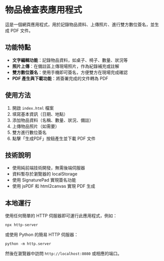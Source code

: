 # 物品檢查表應用程式

這是一個網頁應用程式，用於記錄物品資料、上傳照片、進行雙方數位簽名，並生成 PDF 文件。

## 功能特點

- **文字編輯功能**：記錄物品資料，如桌子、椅子、數量、狀況等
- **照片上傳**：在備註區上傳現場照片，作為紀錄補充或註解
- **雙方數位簽名**：使用手機即可簽名，方便雙方在現場完成確認
- **PDF 產生與下載功能**：將簽署完成的文件轉為 PDF

## 使用方法

1. 開啟 `index.html` 檔案
2. 填寫基本資訊（日期、地點）
3. 添加物品資料（名稱、數量、狀況、備註）
4. 上傳物品照片（如需要）
5. 雙方進行數位簽名
6. 點擊「生成PDF」按鈕產生並下載 PDF 文件

## 技術說明

- 使用純前端技術開發，無需後端伺服器
- 資料暫存於瀏覽器的 localStorage
- 使用 SignaturePad 實現簽名功能
- 使用 jsPDF 和 html2canvas 實現 PDF 生成

## 本地運行

使用任何簡單的 HTTP 伺服器即可運行此應用程式，例如：

```
npx http-server
```

或使用 Python 的簡易 HTTP 伺服器：

```
python -m http.server
```

然後在瀏覽器中訪問 `http://localhost:8080` 或相應的端口。
